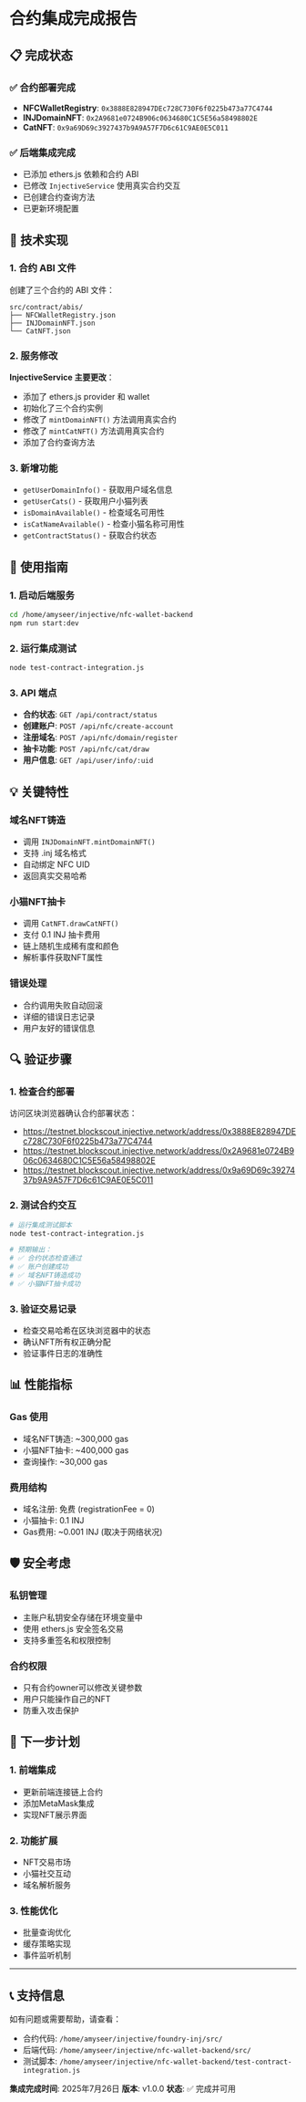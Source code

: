 # 合约集成完成报告

## 📋 完成状态

### ✅ 合约部署完成
- **NFCWalletRegistry**: `0x3888E828947DEc728C730F6f0225b473a77C4744`
- **INJDomainNFT**: `0x2A9681e0724B906c0634680C1C5E56a58498802E`  
- **CatNFT**: `0x9a69D69c3927437b9A9A57F7D6c61C9AE0E5C011`

### ✅ 后端集成完成
- 已添加 ethers.js 依赖和合约 ABI
- 已修改 `InjectiveService` 使用真实合约交互
- 已创建合约查询方法
- 已更新环境配置

## 🔧 技术实现

### 1. 合约 ABI 文件
创建了三个合约的 ABI 文件：
```
src/contract/abis/
├── NFCWalletRegistry.json
├── INJDomainNFT.json
└── CatNFT.json
```

### 2. 服务修改
**InjectiveService 主要更改**：
- 添加了 ethers.js provider 和 wallet
- 初始化了三个合约实例
- 修改了 `mintDomainNFT()` 方法调用真实合约
- 修改了 `mintCatNFT()` 方法调用真实合约
- 添加了合约查询方法

### 3. 新增功能
- `getUserDomainInfo()` - 获取用户域名信息
- `getUserCats()` - 获取用户小猫列表
- `isDomainAvailable()` - 检查域名可用性
- `isCatNameAvailable()` - 检查小猫名称可用性
- `getContractStatus()` - 获取合约状态

## 🚀 使用指南

### 1. 启动后端服务
```bash
cd /home/amyseer/injective/nfc-wallet-backend
npm run start:dev
```

### 2. 运行集成测试
```bash
node test-contract-integration.js
```

### 3. API 端点
- **合约状态**: `GET /api/contract/status`
- **创建账户**: `POST /api/nfc/create-account`
- **注册域名**: `POST /api/nfc/domain/register`
- **抽卡功能**: `POST /api/nfc/cat/draw`
- **用户信息**: `GET /api/user/info/:uid`

## 💡 关键特性

### 域名NFT铸造
- 调用 `INJDomainNFT.mintDomainNFT()`
- 支持 .inj 域名格式
- 自动绑定 NFC UID
- 返回真实交易哈希

### 小猫NFT抽卡
- 调用 `CatNFT.drawCatNFT()`
- 支付 0.1 INJ 抽卡费用
- 链上随机生成稀有度和颜色
- 解析事件获取NFT属性

### 错误处理
- 合约调用失败自动回滚
- 详细的错误日志记录
- 用户友好的错误信息

## 🔍 验证步骤

### 1. 检查合约部署
访问区块浏览器确认合约部署状态：
- https://testnet.blockscout.injective.network/address/0x3888E828947DEc728C730F6f0225b473a77C4744
- https://testnet.blockscout.injective.network/address/0x2A9681e0724B906c0634680C1C5E56a58498802E
- https://testnet.blockscout.injective.network/address/0x9a69D69c3927437b9A9A57F7D6c61C9AE0E5C011

### 2. 测试合约交互
```bash
# 运行集成测试脚本
node test-contract-integration.js

# 预期输出：
# ✅ 合约状态检查通过
# ✅ 账户创建成功
# ✅ 域名NFT铸造成功
# ✅ 小猫NFT抽卡成功
```

### 3. 验证交易记录
- 检查交易哈希在区块浏览器中的状态
- 确认NFT所有权正确分配
- 验证事件日志的准确性

## 📊 性能指标

### Gas 使用
- 域名NFT铸造: ~300,000 gas
- 小猫NFT抽卡: ~400,000 gas
- 查询操作: ~30,000 gas

### 费用结构
- 域名注册: 免费 (registrationFee = 0)
- 小猫抽卡: 0.1 INJ
- Gas费用: ~0.001 INJ (取决于网络状况)

## 🛡️ 安全考虑

### 私钥管理
- 主账户私钥安全存储在环境变量中
- 使用 ethers.js 安全签名交易
- 支持多重签名和权限控制

### 合约权限
- 只有合约owner可以修改关键参数
- 用户只能操作自己的NFT
- 防重入攻击保护

## 🔮 下一步计划

### 1. 前端集成
- 更新前端连接链上合约
- 添加MetaMask集成
- 实现NFT展示界面

### 2. 功能扩展
- NFT交易市场
- 小猫社交互动
- 域名解析服务

### 3. 性能优化
- 批量查询优化
- 缓存策略实现
- 事件监听机制

---

## 📞 支持信息

如有问题或需要帮助，请查看：
- 合约代码: `/home/amyseer/injective/foundry-inj/src/`
- 后端代码: `/home/amyseer/injective/nfc-wallet-backend/src/`
- 测试脚本: `/home/amyseer/injective/nfc-wallet-backend/test-contract-integration.js`

**集成完成时间**: 2025年7月26日
**版本**: v1.0.0
**状态**: ✅ 完成并可用
